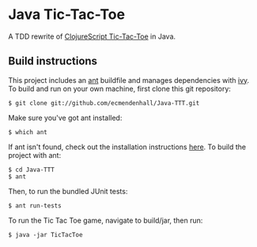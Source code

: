 # Java Tic-Tac-Toe

A TDD rewrite of [ClojureScript Tic-Tac-Toe](https://github.com/ecmendenhall/clojurescript-tic-tac-toe/) in Java.

## Build instructions
This project includes an [ant](https://ant.apache.org/) buildfile and
manages dependencies with [ivy](https://ant.apache.org/ivy/). To build
and run on your own machine, first clone this git repository:

    $ git clone git://github.com/ecmendenhall/Java-TTT.git

Make sure you've got ant installed:

    $ which ant

If ant isn't found, check out the installation instructions [here](https://ant.apache.org/manual/index.html). To build the project with ant:

    $ cd Java-TTT
    $ ant

Then, to run the bundled JUnit tests:

    $ ant run-tests

To run the Tic Tac Toe game, navigate to build/jar, then run:

    $ java -jar TicTacToe

